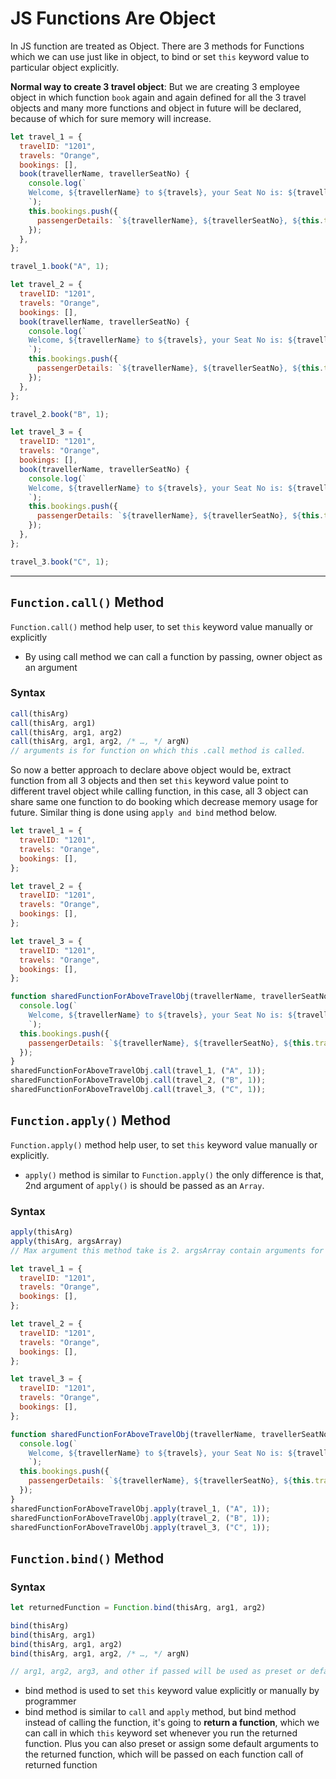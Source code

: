# JS Functions Are Object

In JS function are treated as Object. There are 3 methods for Functions which we can use just like in object, to bind or set `this` keyword value to particular object explicitly.

**Normal way to create 3 travel object**: But we are creating 3 employee object in which function `book` again and again defined for all the 3 travel objects and many more functions and object in future will be declared, because of which for sure memory will increase.

```js
let travel_1 = {
  travelID: "1201",
  travels: "Orange",
  bookings: [],
  book(travellerName, travellerSeatNo) {
    console.log(`
    Welcome, ${travellerName} to ${travels}, your Seat No is: ${travellerSeatNo}
    `);
    this.bookings.push({
      passengerDetails: `${travellerName}, ${travellerSeatNo}, ${this.travelID}`,
    });
  },
};

travel_1.book("A", 1);

let travel_2 = {
  travelID: "1201",
  travels: "Orange",
  bookings: [],
  book(travellerName, travellerSeatNo) {
    console.log(`
    Welcome, ${travellerName} to ${travels}, your Seat No is: ${travellerSeatNo}
    `);
    this.bookings.push({
      passengerDetails: `${travellerName}, ${travellerSeatNo}, ${this.travelID}`,
    });
  },
};

travel_2.book("B", 1);

let travel_3 = {
  travelID: "1201",
  travels: "Orange",
  bookings: [],
  book(travellerName, travellerSeatNo) {
    console.log(`
    Welcome, ${travellerName} to ${travels}, your Seat No is: ${travellerSeatNo}
    `);
    this.bookings.push({
      passengerDetails: `${travellerName}, ${travellerSeatNo}, ${this.travelID}`,
    });
  },
};

travel_3.book("C", 1);
```

---

## `Function.call()` Method

`Function.call()` method help user, to set `this` keyword value manually or explicitly
- By using call method we can call a function by passing, owner object as an argument

### Syntax

```js
call(thisArg)
call(thisArg, arg1)
call(thisArg, arg1, arg2)
call(thisArg, arg1, arg2, /* …, */ argN)
// arguments is for function on which this .call method is called.
```

So now a better approach to declare above object would be, extract function from all 3 objects and then set `this` keyword value point to different travel object while calling function, in this case, all 3 object can share same one function to do booking which decrease memory usage for future. Similar thing is done using `apply and bind` method below.

```js
let travel_1 = {
  travelID: "1201",
  travels: "Orange",
  bookings: [],
};

let travel_2 = {
  travelID: "1201",
  travels: "Orange",
  bookings: [],
};

let travel_3 = {
  travelID: "1201",
  travels: "Orange",
  bookings: [],
};

function sharedFunctionForAboveTravelObj(travellerName, travellerSeatNo) {
  console.log(`
    Welcome, ${travellerName} to ${travels}, your Seat No is: ${travellerSeatNo}
    `);
  this.bookings.push({
    passengerDetails: `${travellerName}, ${travellerSeatNo}, ${this.travelID}`,
  });
}
sharedFunctionForAboveTravelObj.call(travel_1, ("A", 1));
sharedFunctionForAboveTravelObj.call(travel_2, ("B", 1));
sharedFunctionForAboveTravelObj.call(travel_3, ("C", 1));

```

## `Function.apply()` Method

`Function.apply()` method help user, to set `this` keyword value manually or explicitly.
- `apply()` method is similar to `Function.apply()` the only difference is that, 2nd argument of `apply()` is should be passed as an `Array`.

### Syntax

```js
apply(thisArg)
apply(thisArg, argsArray)
// Max argument this method take is 2. argsArray contain arguments for function on which this apply method is called.
```

```js
let travel_1 = {
  travelID: "1201",
  travels: "Orange",
  bookings: [],
};

let travel_2 = {
  travelID: "1201",
  travels: "Orange",
  bookings: [],
};

let travel_3 = {
  travelID: "1201",
  travels: "Orange",
  bookings: [],
};

function sharedFunctionForAboveTravelObj(travellerName, travellerSeatNo) {
  console.log(`
    Welcome, ${travellerName} to ${travels}, your Seat No is: ${travellerSeatNo}
    `);
  this.bookings.push({
    passengerDetails: `${travellerName}, ${travellerSeatNo}, ${this.travelID}`,
  });
}
sharedFunctionForAboveTravelObj.apply(travel_1, ("A", 1));
sharedFunctionForAboveTravelObj.apply(travel_2, ("B", 1));
sharedFunctionForAboveTravelObj.apply(travel_3, ("C", 1));
```

## `Function.bind()` Method

### Syntax

```js
let returnedFunction = Function.bind(thisArg, arg1, arg2)

bind(thisArg)
bind(thisArg, arg1)
bind(thisArg, arg1, arg2)
bind(thisArg, arg1, arg2, /* …, */ argN)

// arg1, arg2, arg3, and other if passed will be used as preset or default values to function on which bind method is called. Means these argument will be passed each time when returnedFunction is called like returnedFunction()
```

- bind method is used to set `this` keyword value explicitly or manually by programmer
- bind method is similar to `call` and `apply` method, but bind method instead of calling the function, it's going to **return a function**, which we can call in which `this` keyword set whenever you run the returned function. Plus you can also preset or assign some default arguments to the returned function, which will be passed on each function call of returned function
